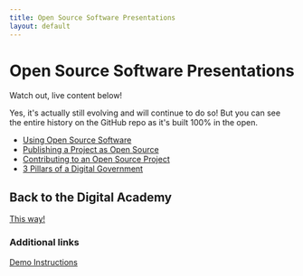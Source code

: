 ```yaml
---
title: Open Source Software Presentations
layout: default
---
```

# Open Source Software Presentations

Watch out, live content below! 

Yes, it's actually still evolving and will continue to do so!
But you can see the entire history on the GitHub repo as it's built 100% in the open.

* [Using Open Source Software](using/index.html)
* [Publishing a Project as Open Source](publishing/index.html)
* [Contributing to an Open Source Project](contributions/index.html)
* [3 Pillars of a Digital Government](3-pillars/index.html)

## Back to the Digital Academy

[This way!](https://github.com/CSPS-EFPC-DAAN/DevOps)

### Additional links

[Demo Instructions](instructions.html)